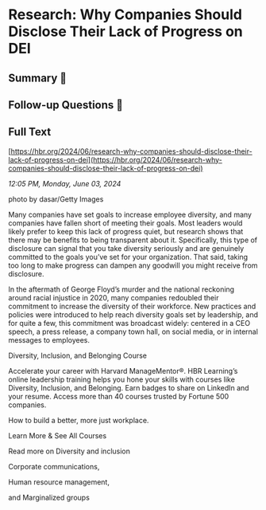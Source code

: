 # Research: Why Companies Should Disclose Their Lack of Progress on DEI

## Summary 🤖



## Follow-up Questions 🤖



## Full Text

[https://hbr.org/2024/06/research-why-companies-should-disclose-their-lack-of-progress-on-dei](https://hbr.org/2024/06/research-why-companies-should-disclose-their-lack-of-progress-on-dei)

*12:05 PM, Monday, June 03, 2024*

photo by dasar/Getty Images

Many companies have set goals to increase employee diversity, and many companies have fallen short of meeting their goals. Most leaders would likely prefer to keep this lack of progress quiet, but research shows that there may be benefits to being transparent about it. Specifically, this type of disclosure can signal that you take diversity seriously and are genuinely committed to the goals you’ve set for your organization. That said, taking too long to make progress can dampen any goodwill you might receive from disclosure.

In the aftermath of George Floyd’s murder and the national reckoning around racial injustice in 2020, many companies redoubled their commitment to increase the diversity of their workforce. New practices and policies were introduced to help reach diversity goals set by leadership, and for quite a few, this commitment was broadcast widely: centered in a CEO speech, a press release, a company town hall, on social media, or in internal messages to employees.

Diversity, Inclusion, and Belonging Course

Accelerate your career with Harvard ManageMentor®. HBR Learning’s online leadership training helps you hone your skills with courses like Diversity, Inclusion, and Belonging. Earn badges to share on LinkedIn and your resume. Access more than 40 courses trusted by Fortune 500 companies.

How to build a better, more just workplace.

Learn More & See All Courses

Read more on Diversity and inclusion

Corporate communications,

Human resource management,

and Marginalized groups

